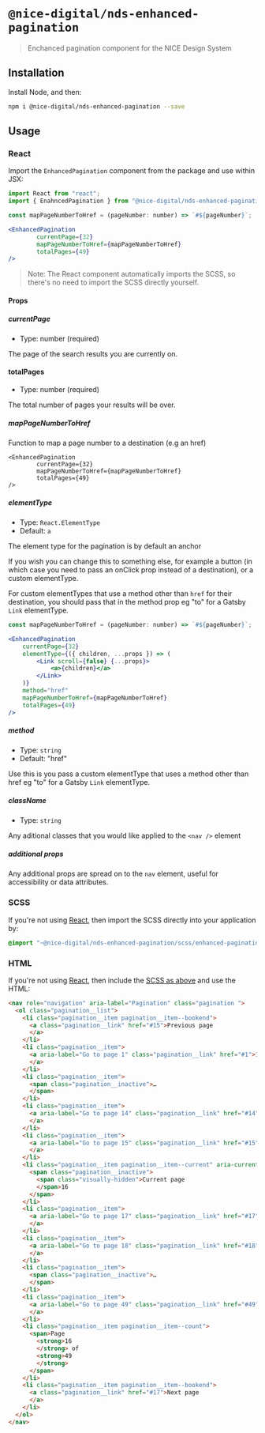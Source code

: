 # `@nice-digital/nds-enhanced-pagination`

> Enchanced pagination component for the NICE Design System

## Installation

Install Node, and then:

```sh
npm i @nice-digital/nds-enhanced-pagination --save
```

## Usage

### React

Import the `EnhancedPagination` component from the package and use within JSX:

```jsx
import React from "react";
import { EnahncedPagination } from "@nice-digital/nds-enhanced-pagination";

const mapPageNumberToHref = (pageNumber: number) => `#${pageNumber}`;

<EnhancedPagination
		currentPage={32}
		mapPageNumberToHref={mapPageNumberToHref}
		totalPages={49}
/>
```

> Note: The React component automatically imports the SCSS, so there's no need to import the SCSS directly yourself.

#### Props

##### currentPage

- Type: number (required)

The page of the search results you are currently on.

#### totalPages

- Type: number (required)

The total number of pages your results will be over.

##### mapPageNumberToHref

Function to map a page number to a destination (e.g an href)
```
<EnhancedPagination
		currentPage={32}
		mapPageNumberToHref={mapPageNumberToHref}
		totalPages={49}
/>
```

##### elementType

- Type: `React.ElementType`
- Default: `a`

The element type for the pagination is by default an anchor 

If you wish you can change this to something else, for example a button (in which case you need to pass an onClick prop instead of a destination), or a custom elementType.

For custom elementTypes that use a method other than `href` for their destination, you should pass that in the method prop eg "to" for a Gatsby `Link` elementType.

```jsx
const mapPageNumberToHref = (pageNumber: number) => `#${pageNumber}`;

<EnhancedPagination
	currentPage={32}
    elementType={({ children, ...props }) => (
		<Link scroll={false} {...props}>
			<a>{children}</a>
		</Link>
	)}
	method="href"
	mapPageNumberToHref={mapPageNumberToHref}
	totalPages={49}
/>


```

##### method

- Type: `string`
- Default: "href"

Use this is you pass a custom elementType that uses a method other than href eg "to" for a Gatsby `Link` elementType.

##### className

- Type: `string`

Any aditional classes that you would like applied to the `<nav />` element 

##### additional props

Any additional props are spread on to the `nav` element, useful for accessibility or data attributes.

### SCSS

If you're not using [React](#react), then import the SCSS directly into your application by:

```scss
@import "~@nice-digital/nds-enhanced-pagination/scss/enhanced-pagination";
```

### HTML

If you're not using [React](#react), then include the [SCSS as above](#scss) and use the HTML:

```html
<nav role="navigation" aria-label="Pagination" class="pagination ">
  <ol class="pagination__list">
    <li class="pagination__item pagination__item--bookend">
      <a class="pagination__link" href="#15">Previous page
      </a>
    </li>
    <li class="pagination__item">
      <a aria-label="Go to page 1" class="pagination__link" href="#1">1
      </a>
    </li>
    <li class="pagination__item">
      <span class="pagination__inactive">…
      </span>
    </li>
    <li class="pagination__item">
      <a aria-label="Go to page 14" class="pagination__link" href="#14">14
      </a>
    </li>
    <li class="pagination__item">
      <a aria-label="Go to page 15" class="pagination__link" href="#15">15
      </a>
    </li>
    <li class="pagination__item pagination__item--current" aria-current="true">
      <span class="pagination__inactive">
        <span class="visually-hidden">Current page 
        </span>16
      </span>
    </li>
    <li class="pagination__item">
      <a aria-label="Go to page 17" class="pagination__link" href="#17">17
      </a>
    </li>
    <li class="pagination__item">
      <a aria-label="Go to page 18" class="pagination__link" href="#18">18
      </a>
    </li>
    <li class="pagination__item">
      <span class="pagination__inactive">…
      </span>
    </li>
    <li class="pagination__item">
      <a aria-label="Go to page 49" class="pagination__link" href="#49">49
      </a>
    </li>
    <li class="pagination__item pagination__item--count">
      <span>Page 
        <strong>16
        </strong> of 
        <strong>49
        </strong>
      </span>
    </li>
    <li class="pagination__item pagination__item--bookend">
      <a class="pagination__link" href="#17">Next page
      </a>
    </li>
  </ol>
</nav>

```
